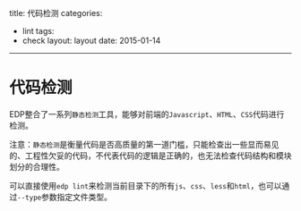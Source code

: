 title: 代码检测
categories:
- lint
tags:
-  check
layout:
    layout
date:
    2015-01-14
---

代码检测
===

EDP整合了一系列`静态检测`工具，能够对前端的`Javascript`、`HTML`、`CSS`代码进行检测。

注意：`静态检测`是衡量代码是否高质量的第一道门槛，只能检查出一些显而易见的、工程性欠妥的代码，不代表代码的逻辑是正确的，也无法检查代码结构和模块划分的合理性。

可以直接使用`edp lint`来检测当前目录下的所有`js`、`css`、`less`和`html`，也可以通过`--type`参数指定文件类型。
